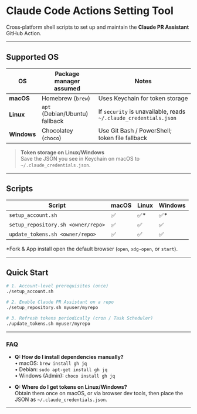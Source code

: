 # Claude Code Actions Setting Tool

Cross‑platform shell scripts to set up and maintain the **Claude PR Assistant** GitHub Action.

---
## Supported OS
| OS | Package manager assumed | Notes |
|----|-------------------------|-------|
| **macOS** | Homebrew (`brew`) | Uses Keychain for token storage |
| **Linux** | `apt` (Debian/Ubuntu) fallback | If `security` is unavailable, reads `~/.claude_credentials.json` |
| **Windows** | Chocolatey (`choco`) | Use Git Bash / PowerShell; token file fallback |

> **Token storage on Linux/Windows**  
> Save the JSON you see in Keychain on macOS to `~/.claude_credentials.json`.

---
## Scripts
| Script | macOS | Linux | Windows |
|--------|-------|-------|---------|
| `setup_account.sh` | ✅ | ✅* | ✅* |
| `setup_repository.sh <owner/repo>` | ✅ | ✅ | ✅ |
| `update_tokens.sh <owner/repo>` | ✅ | ✅ | ✅ |

\*Fork & App install open the default browser (`open`, `xdg-open`, or `start`).

---
## Quick Start
```bash
# 1. Account‑level prerequisites (once)
./setup_account.sh

# 2. Enable Claude PR Assistant on a repo
./setup_repository.sh myuser/myrepo

# 3. Refresh tokens periodically (cron / Task Scheduler)
./update_tokens.sh myuser/myrepo
```

---
### FAQ
- **Q: How do I install dependencies manually?**  
  • macOS: `brew install gh jq`  
  • Debian: `sudo apt-get install gh jq`  
  • Windows (Admin): `choco install gh jq`

- **Q: Where do I get tokens on Linux/Windows?**  
  Obtain them once on macOS, or via browser dev tools, then place the JSON as `~/.claude_credentials.json`.

---
